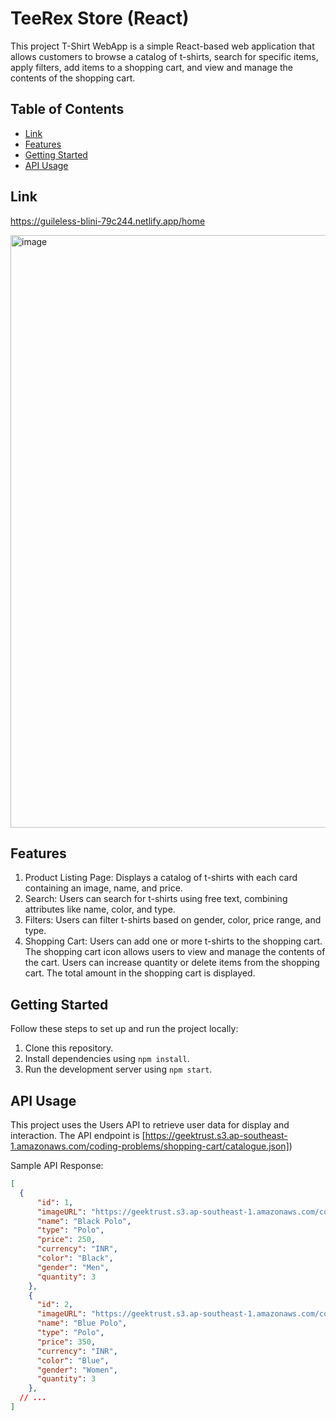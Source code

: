 # TeeRex Store (React)
This project T-Shirt WebApp is a simple React-based web application that allows customers to browse a catalog of t-shirts, search for specific items, apply filters, add items to a shopping cart, and view and manage the contents of the shopping cart.

## Table of Contents
- [Link](#link)
- [Features](#features)
- [Getting Started](#getting-started)
- [API Usage](#api-usage)

## Link
https://guileless-blini-79c244.netlify.app/home

<img width="948" alt="image" src="https://github.com/farizashakir1309/TeeRexStore/assets/69107931/c148c1cc-3aaa-4991-a53d-0e15f5094b9f">

## Features
1. Product Listing Page: Displays a catalog of t-shirts with each card containing an image, name, and price.
2. Search: Users can search for t-shirts using free text, combining attributes like name, color, and type.
3. Filters: Users can filter t-shirts based on gender, color, price range, and type.
4. Shopping Cart: Users can add one or more t-shirts to the shopping cart. The shopping cart icon allows users to view and manage the contents of the cart. Users can increase quantity or delete items from the shopping cart. The total amount in the shopping cart is displayed.

## Getting Started
Follow these steps to set up and run the project locally:

1. Clone this repository.
2. Install dependencies using `npm install`.
3. Run the development server using `npm start`.

## API Usage
This project uses the Users API to retrieve user data for display and interaction. The API endpoint is [https://geektrust.s3.ap-southeast-1.amazonaws.com/coding-problems/shopping-cart/catalogue.json])

Sample API Response:

```json
[
  {
      "id": 1,
      "imageURL": "https://geektrust.s3.ap-southeast-1.amazonaws.com/coding-problems/shopping-cart/black-polo-men.png",
      "name": "Black Polo",
      "type": "Polo",
      "price": 250,
      "currency": "INR",
      "color": "Black",
      "gender": "Men",
      "quantity": 3
    },
    {
      "id": 2,
      "imageURL": "https://geektrust.s3.ap-southeast-1.amazonaws.com/coding-problems/shopping-cart/blue-polo-women.png",
      "name": "Blue Polo",
      "type": "Polo",
      "price": 350,
      "currency": "INR",
      "color": "Blue",
      "gender": "Women",
      "quantity": 3
    },
  // ...
]
